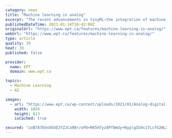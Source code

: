 ```yaml
---
category: news
title: "Machine learning in analog"
excerpt: "The recent advancements in tinyML—the integration of machine learning into small semiconductor chips—has helped to bring smart functionality into portable devices, but ultimately, the power levels are still too high for the next generation of small battery-powered devices,"
publishedDateTime: 2021-01-14T16:42:00Z
originalUrl: "https://www.ept.ca/features/machine-learning-in-analog/"
webUrl: "https://www.ept.ca/features/machine-learning-in-analog/"
type: article
quality: 39
heat: 39
published: false

provider:
  name: EPT
  domain: www.ept.ca

topics:
  - Machine Learning
  - AI

images:
  - url: "https://www.ept.ca/wp-content/uploads/2021/01/Analog-digital-partition-300dpi-1-1024x613.jpg"
    width: 1024
    height: 613
    isCached: true

secured: "zoB787E6nXEUE2YZJCa98r/oP8+RK5H7yz8PfNmUy+NyplgIU4s17LcfG2WLX5IcY2MkRlYukE6ScE49LqjCPM240zexrkBXo3KiHZRJlEZy8NxzSA7eV2ZapamxmXtGB1Aiv668LUzkOUfRnuLhyiKstemieokzgyZePGTH4gCzMkEnCLN1/7WdwkeZiAgzpuvbYUXe2niZTuz6wtoODWQrMoy9Bq9YQShIlzMTXs5qqVNJq9yBv0KIekz4lqTPtfGF3K2wxYKDmqp+00OVqX+Bdjd8IlJaxP+aNE8wq9GZqGTNXUFxUtGrvG4T6O1ssxCGijzITBMEEhxP8xbuS719rcJcx5q92J3DS9NcHq8=;LOFVXjnmi5aJlJNFafP4qw=="
---
```


